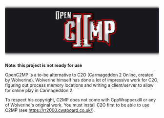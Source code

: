 ![OpenC2MP](Other/logo.png)

**Note: this project is not ready for use**

OpenC2MP is a to-be alternative to C2O (Carmageddon 2 Online, created by Wolverine). Wolverine himself has done a lot of impressive work for C2O, figuring out process memory locations and writing a client/server to allow for online play in Carmageddon 2.

To respect his copyright, C2MP does not come with CppWrapper.dll or any of Wolverine's original work. You must install C2O first to be able to use C2MP (see https://rr2000.cwaboard.co.uk/).